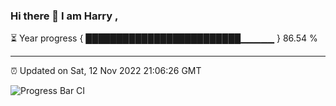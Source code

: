 ### Hi there 👋 I am Harry , 

⏳ Year progress { █████████████████████████▁▁▁▁▁ } 86.54 %

---

⏰ Updated on Sat, 12 Nov 2022 21:06:26 GMT

![Progress Bar CI](https://github.com/duykhang68/duykhang68/workflows/Progress%20Bar%20CI/badge.svg)
